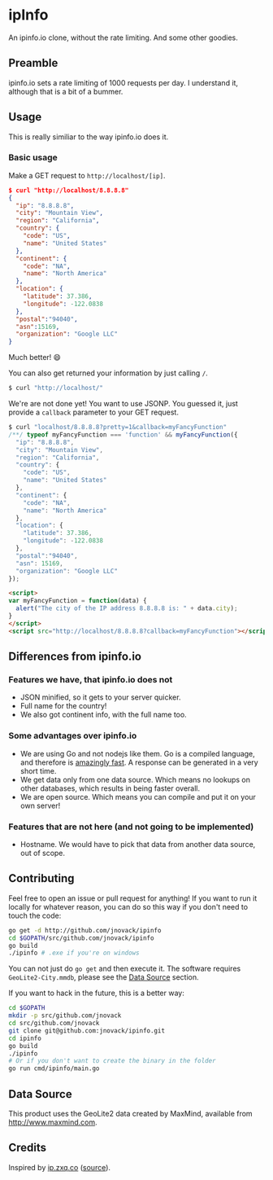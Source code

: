 # ipInfo

An ipinfo.io clone, without the rate limiting. And some other goodies.

## Preamble

ipinfo.io sets a rate limiting of 1000 requests per day. I understand it,
although that is a bit of a bummer.

## Usage

This is really similiar to the way ipinfo.io does it.

### Basic usage

Make a GET request to `http://localhost/[ip]`.

```json
$ curl "http://localhost/8.8.8.8"
{
  "ip": "8.8.8.8",
  "city": "Mountain View",
  "region": "California",
  "country": {
    "code": "US",
    "name": "United States"
  },
  "continent": {
    "code": "NA",
    "name": "North America"
  },
  "location": {
    "latitude": 37.386,
    "longitude": -122.0838
  },
  "postal":"94040",
  "asn":15169,
  "organization": "Google LLC"
}
```

Much better! :smile:

You can also get returned your information by just calling `/`.

```sh
$ curl "http://localhost/"
```

We're are not done yet! You want to use JSONP. You guessed it, just provide a
`callback` parameter to your GET request.

```javascript
$ curl "localhost/8.8.8.8?pretty=1&callback=myFancyFunction"
/**/ typeof myFancyFunction === 'function' && myFancyFunction({
  "ip": "8.8.8.8",
  "city": "Mountain View",
  "region": "California",
  "country": {
    "code": "US",
    "name": "United States"
  },
  "continent": {
    "code": "NA",
    "name": "North America"
  },
  "location": {
    "latitude": 37.386,
    "longitude": -122.0838
  },
  "postal":"94040",
  "asn": 15169,
  "organization": "Google LLC"
});
```

```html
<script>
var myFancyFunction = function(data) {
  alert("The city of the IP address 8.8.8.8 is: " + data.city);
}
</script>
<script src="http://localhost/8.8.8.8?callback=myFancyFunction"></script>
```

## Differences from ipinfo.io

### Features we have, that ipinfo.io does not

* JSON minified, so it gets to your server quicker.
* Full name for the country!
* We also got continent info, with the full name too.

### Some advantages over ipinfo.io

* We are using Go and not nodejs like them. Go is a compiled language, and
  therefore is [amazingly fast](docs/benchmarks.md). A response can be generated
  in a very short time.
* We get data only from one data source. Which means no lookups on other
  databases, which results in being faster overall.
* We are open source. Which means you can compile and put it on your own
  server!

### Features that are not here (and not going to be implemented)

* Hostname.  We would have to pick that data from another data source, out of
  scope.

## Contributing

Feel free to open an issue or pull request for anything! If you want to run it
locally for whatever reason, you can do so this way if you don't need to touch
the code:

```sh
go get -d http://github.com/jnovack/ipinfo
cd $GOPATH/src/github.com/jnovack/ipinfo
go build
./ipinfo # .exe if you're on windows
```

You can not just do `go get` and then execute it.  The software requires
`GeoLite2-City.mmdb`, please see the [Data Source](#data-source) section.

If you want to hack in the future, this is a better way:

```sh
cd $GOPATH
mkdir -p src/github.com/jnovack
cd src/github.com/jnovack
git clone git@github.com:jnovack/ipinfo.git
cd ipinfo
go build
./ipinfo
# Or if you don't want to create the binary in the folder
go run cmd/ipinfo/main.go
```

## Data Source

This product uses the GeoLite2 data created by MaxMind, available from
http://www.maxmind.com.

## Credits

Inspired by [ip.zxq.co](http://ip.zxq.co/)
([source](https://github.com/thehowl/ip.zxq.co)).
